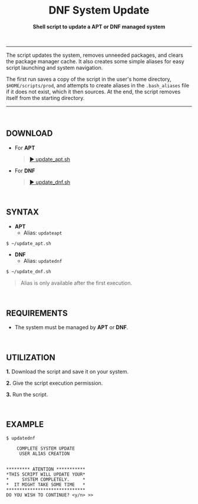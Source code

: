 <h1 align="center">DNF System Update</h1>
<p align="center">
  <b>Shell script to update a APT or DNF managed system</b>
</p>

<BR>

---

The script updates the system, removes unneeded packages, and clears the package manager cache. It also creates some simple aliases for easy script launching and system navigation.

The first run saves a copy of the script in the user's home directory, `$HOME/scripts/prod`, and attempts to create aliases in the `.bash_aliases` file if it does not exist, which it then sources. At the end, the script removes itself from the starting directory.

---

<BR>

## DOWNLOAD

- For **APT**
  > [▶️ update_apt.sh](./update_apt.sh)

- For **DNF**
  > [▶️ update_dnf.sh](./update_dnf.sh)

<BR>

## SYNTAX

- **APT**
  - Alias: `updateapt`
  
```bash
$ ~/update_apt.sh
```

- **DNF**
  - Alias: `updatednf`

```bash
$ ~/update_dnf.sh
```

> Alias is only available after the first execution.

<BR>

## REQUIREMENTS

- The system must be managed by **APT** or **DNF**.

<BR>

## UTILIZATION

**1.** Download the script and save it on your system.

**2.** Give the script execution permission.

**3.** Run the script.

<BR>

## EXAMPLE
```
$ updatednf

    COMPLETE SYSTEM UPDATE
     USER ALIAS CREATION


********* ATENTION ***********
*THIS SCRIPT WILL UPDATE YOUR*
*     SYSTEM COMPLETELY.     *
*  IT MIGHT TAKE SOME TIME   *
******************************
DO YOU WISH TO CONTINUE? <y/n> >>
```